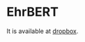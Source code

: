 # EhrBERT

It is available at [dropbox](https://www.dropbox.com/sh/e2zuh7692qr52ca/AAALDF8yZ2s73g4x-RIIogJHa?dl=0).